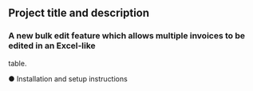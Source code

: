 ## Project title and description

### A new bulk edit feature which allows multiple invoices to be edited in an Excel-like
table.



● Installation and setup instructions
